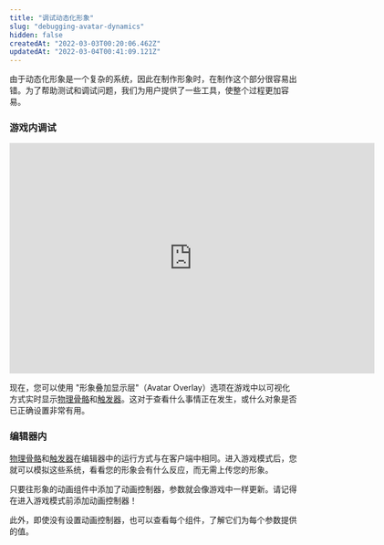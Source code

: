 ```yaml
---
title: "调试动态化形象"
slug: "debugging-avatar-dynamics"
hidden: false
createdAt: "2022-03-03T00:20:06.462Z"
updatedAt: "2022-03-04T00:41:09.121Z"
---
```


由于动态化形象是一个复杂的系统，因此在制作形象时，在制作这个部分很容易出错。为了帮助测试和调试问题，我们为用户提供了一些工具，使整个过程更加容易。

### 游戏内调试

<iframe src='https://gfycat.com/ifr/LiveWhimsicalGuineafowl' frameborder='0' scrolling='no' allowfullscreen width='640' height='404'></iframe>

现在，您可以使用 "形象叠加显示层"（Avatar Overlay）选项在游戏中以可视化方式实时显示[物理骨骼](/creators.vrchat.com/avatars/avatar-dynamics/physbones)和[触发器](/creators.vrchat.com/avatars/avatar-dynamics/contacts)。这对于查看什么事情正在发生，或什么对象是否已正确设置非常有用。

### 编辑器内
[物理骨骼](/creators.vrchat.com/avatars/avatar-dynamics/physbones)和[触发器](/creators.vrchat.com/avatars/avatar-dynamics/contacts)在编辑器中的运行方式与在客户端中相同。进入游戏模式后，您就可以模拟这些系统，看看您的形象会有什么反应，而无需上传您的形象。

只要往形象的动画组件中添加了动画控制器，参数就会像游戏中一样更新。请记得在进入游戏模式前添加动画控制器！

此外，即使没有设置动画控制器，也可以查看每个组件，了解它们为每个参数提供的值。
